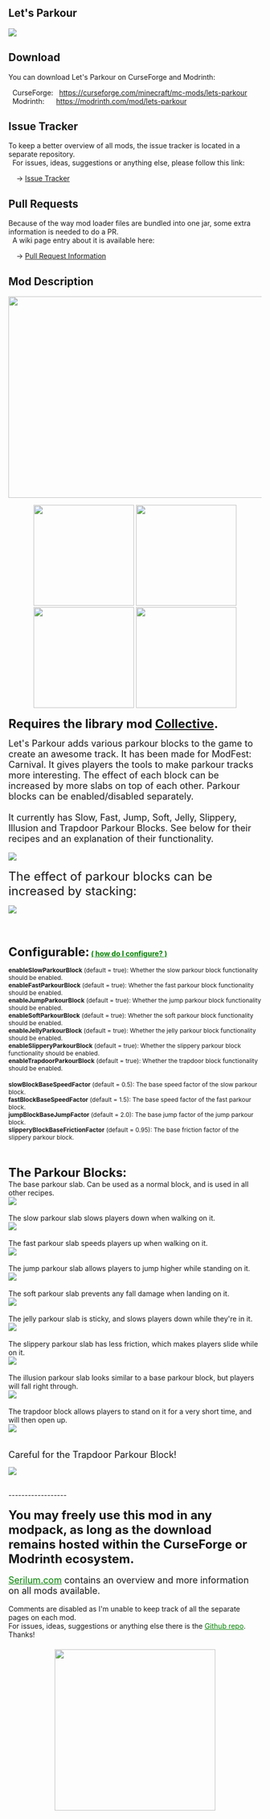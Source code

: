 <h2>Let's Parkour</h2>
<p><a href="https://github.com/Serilum/Lets-Parkour"><img src="https://serilum.com/assets/data/logo/lets-parkour.gif"></a></p><h2>Download</h2>
<p>You can download Let's Parkour on CurseForge and Modrinth:</p><p>&nbsp;&nbsp;CurseForge: &nbsp;&nbsp;<a href="https://curseforge.com/minecraft/mc-mods/lets-parkour">https://curseforge.com/minecraft/mc-mods/lets-parkour</a><br>&nbsp;&nbsp;Modrinth: &nbsp;&nbsp;&nbsp;&nbsp;&nbsp;<a href="https://modrinth.com/mod/lets-parkour">https://modrinth.com/mod/lets-parkour</a></p>
<h2>Issue Tracker</h2>
<p>To keep a better overview of all mods, the issue tracker is located in a separate repository.<br>&nbsp;&nbsp;For issues, ideas, suggestions or anything else, please follow this link:</p>
<p>&nbsp;&nbsp;&nbsp;&nbsp;-> <a href="https://serilum.com/url/issue-tracker">Issue Tracker</a></p>
<h2>Pull Requests</h2>
<p>Because of the way mod loader files are bundled into one jar, some extra information is needed to do a PR.<br>&nbsp;&nbsp;A wiki page entry about it is available here:</p>
<p>&nbsp;&nbsp;&nbsp;&nbsp;-> <a href="https://serilum.com/url/pull-requests">Pull Request Information</a></p>
<h2>Mod Description</h2>
<p style="text-align:center"><a href="https://serilum.com/" rel="nofollow"><img src="https://github.com/Serilum/.cdn/raw/main/description/header/header.png" alt="" width="838" height="400"></a></p>
<p style="text-align:center"><a href="https://curseforge.com/members/serilum/projects" rel="nofollow"><img src="https://raw.githubusercontent.com/Serilum/.data-workflow/main/badges/svg/curseforge.svg" width="200"></a> <a href="https://modrinth.com/user/Serilum" rel="nofollow"><img src="https://raw.githubusercontent.com/Serilum/.data-workflow/main/badges/svg/modrinth.svg" width="200"></a> <a href="https://patreon.com/serilum" rel="nofollow"><img src="https://raw.githubusercontent.com/Serilum/.data-workflow/main/badges/svg/patreon.svg" width="200"></a> <a href="https://youtube.com/@serilum" rel="nofollow"><img src="https://raw.githubusercontent.com/Serilum/.data-workflow/main/badges/svg/youtube.svg" width="200"></a></p>
<p><strong><span style="font-size:24px">Requires the library mod&nbsp;<a style="font-size:24px" href="https://curseforge.com/minecraft/mc-mods/collective" rel="nofollow">Collective</a>.<br></span></strong></p>
<p><span style="font-size:18px">Let's Parkour adds various parkour blocks to the game to create an awesome track. It has been made for ModFest: Carnival. It gives players the tools to make parkour tracks more interesting. The effect of each block can be increased by more slabs on top of each other. Parkour blocks can be enabled/disabled separately.<br><br>It currently has Slow, Fast, Jump, Soft, Jelly, Slippery, Illusion and Trapdoor Parkour Blocks. See below for their recipes and an explanation of their functionality.<br></span><br><picture><img src="https://github.com/Serilum/.cdn/raw/main/projects/lets-parkour/a.gif"></picture><br><br><span style="font-size:24px">The effect of parkour blocks can be increased by stacking:</span></p>
<div class="spoiler">
<p><picture><img src="https://github.com/Serilum/.cdn/raw/main/projects/lets-parkour/a2.gif"></picture></p>
</div>
<p>&nbsp;</p>
<p><br><strong><span style="font-size:24px">Configurable:</span> <span style="color:#008000;font-size:14px"><a style="color:#008000" href="https://github.com/Serilum/.information/wiki/how-to-configure-mods" rel="nofollow">(&nbsp;how do I configure?&nbsp;)</a></span><br></strong></p>
<div class="spoiler">
<p><span style="font-size:12px"><strong>enableSlowParkourBlock</strong>&nbsp;(default = true): Whether the slow parkour block functionality should be enabled.</span><br><span style="font-size:12px"><strong>enableFastParkourBlock</strong>&nbsp;(default = true): Whether the fast parkour block functionality should be enabled.</span><br><span style="font-size:12px"><strong>enableJumpParkourBlock</strong>&nbsp;(default = true): Whether the jump parkour block functionality should be enabled.</span><br><span style="font-size:12px"><strong>enableSoftParkourBlock</strong>&nbsp;(default = true): Whether the soft parkour block functionality should be enabled.</span><br><span style="font-size:12px"><strong>enableJellyParkourBlock</strong>&nbsp;(default = true): Whether the jelly parkour block functionality should be enabled.</span><br><span style="font-size:12px"><strong>enableSlipperyParkourBlock</strong>&nbsp;(default = true): Whether the slippery parkour block functionality should be enabled.</span><br><span style="font-size:12px"><strong>enableTrapdoorParkourBlock</strong>&nbsp;(default = true): Whether the trapdoor block functionality should be enabled.</span><br><br><span style="font-size:12px"><strong>slowBlockBaseSpeedFactor</strong>&nbsp;(default = 0.5): The base speed factor of the slow parkour block.</span><br><span style="font-size:12px"><strong>fastBlockBaseSpeedFactor</strong>&nbsp;(default = 1.5): The base speed factor of the fast parkour block.</span><br><span style="font-size:12px"><strong>jumpBlockBaseJumpFactor</strong>&nbsp;(default = 2.0): The base jump factor of the jump parkour block.</span><br><span style="font-size:12px"><strong>slipperyBlockBaseFrictionFactor</strong>&nbsp;(default = 0.95): The base friction factor of the slippery parkour block.</span></p>
</div>
<p>&nbsp;<br><br><span style="font-size:24px"><strong>The Parkour Blocks:</strong></span><br><span style="font-size:14px">The base parkour slab. Can be used as a normal block, and is used in all other recipes.</span><br><picture><img src="https://github.com/Serilum/.cdn/raw/main/projects/lets-parkour/b.png"></picture><br><br><span style="font-size:14px">The slow parkour slab slows players down when walking on it.</span><br><picture><img src="https://github.com/Serilum/.cdn/raw/main/projects/lets-parkour/c.png"></picture><br><br><span style="font-size:14px">The fast parkour slab speeds players up when walking on it.</span><br><picture><img src="https://github.com/Serilum/.cdn/raw/main/projects/lets-parkour/d.png"></picture><br><br><span style="font-size:14px">The jump parkour slab allows players to jump higher while standing on it.</span><br><picture><img src="https://github.com/Serilum/.cdn/raw/main/projects/lets-parkour/e.png"></picture><br><br><span style="font-size:14px">The soft parkour slab prevents any fall damage when landing on it.</span><br><picture><img src="https://github.com/Serilum/.cdn/raw/main/projects/lets-parkour/f.png"></picture><br><br><span style="font-size:14px">The jelly parkour slab is sticky, and slows players down while they're in it.</span><br><picture><img src="https://github.com/Serilum/.cdn/raw/main/projects/lets-parkour/g.png"></picture><br><br><span style="font-size:14px">The slippery parkour slab has less friction, which makes players slide while on it.</span><br><picture><img src="https://github.com/Serilum/.cdn/raw/main/projects/lets-parkour/h.png"></picture><br><br><span style="font-size:14px">The illusion parkour slab looks similar to a base parkour block, but players will fall right through.</span><br><picture><img src="https://github.com/Serilum/.cdn/raw/main/projects/lets-parkour/i.png"></picture><br><br><span style="font-size:14px">The trapdoor block allows players to stand on it for a very short time, and will then open up.</span><br><picture><img src="https://github.com/Serilum/.cdn/raw/main/projects/lets-parkour/j.png"></picture><br><br><br><span style="font-size:18px">Careful for the Trapdoor Parkour Block!</span></p>
<div class="spoiler">
<p><picture><img src="https://github.com/Serilum/.cdn/raw/main/projects/lets-parkour/a3.gif"></picture></p>
</div>
<p>&nbsp;<br>------------------<br><br><span style="font-size:24px"><strong>You may freely use this mod in any modpack, as long as the download remains hosted within the CurseForge or Modrinth ecosystem.</strong></span><br><br><span style="font-size:18px"><a style="font-size:18px;color:#008000" href="https://serilum.com/" rel="nofollow">Serilum.com</a> contains an overview and more information on all mods available.</span><br><br><span style="font-size:14px">Comments are disabled as I'm unable to keep track of all the separate pages on each mod.</span><span style="font-size:14px"><br>For issues, ideas, suggestions or anything else there is the&nbsp;<a style="font-size:14px;color:#008000" href="https://github.com/Serilum/.issue-tracker" rel="nofollow">Github repo</a>. Thanks!</span><span style="font-size:6px"><br><br></span></p>
<p style="text-align:center"><a href="https://serilum.com/donate" rel="nofollow"><img src="https://github.com/Serilum/.cdn/raw/main/description/projects/support.svg" alt="" width="320"></a></p>